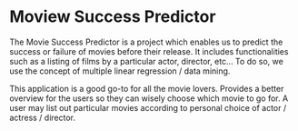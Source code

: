 # Moview Success Predictor

The Movie Success Predictor is a project which enables us to predict the success or failure of movies before their release. It includes functionalities such as a listing of films by a particular actor, director, etc... To do so, we use the concept of multiple linear regression / data mining.

This application is a good go-to for all the movie lovers.
Provides a better overview for the users so they can wisely choose which movie to go for.
A user may list out particular movies according to personal choice of actor / actress / director.
